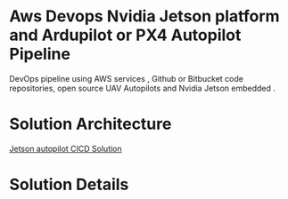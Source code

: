 # Aws Devops Nvidia Jetson platform and Ardupilot or PX4 Autopilot Pipeline
DevOps pipeline using AWS services , Github or Bitbucket code repositories, open source UAV Autopilots and Nvidia Jetson embedded .

# Solution Architecture


[Jetson autopilot CICD Solution](docs/images/jetson_autopilot_cicd_arch.png)


# Solution Details

